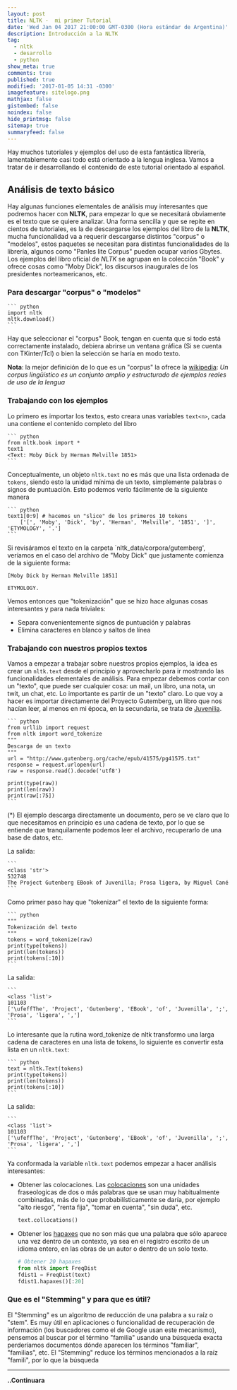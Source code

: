 ```yaml
---
layout: post
title: NLTK -  mi primer Tutorial
date: 'Wed Jan 04 2017 21:00:00 GMT-0300 (Hora estándar de Argentina)'
description: Introducción a la NLTK
tag:
  - nltk
  - desarrollo
  - python
show_meta: true
comments: true
published: true
modified: '2017-01-05 14:31 -0300'
imagefeature: sitelogo.png
mathjax: false
gistembed: false
noindex: false
hide_printmsg: false
sitemap: true
summaryfeed: false
---
```

Hay muchos tutoriales y ejemplos del uso de esta fantástica librería, lamentablemente casi todo está orientado a la lengua inglesa. Vamos a tratar de ir desarrollando el contenido de este tutorial orientado al español. 

## Análisis de texto básico

Hay algunas funciones elementales de análisis muy interesantes que podremos hacer con **NLTK**, para empezar lo que se necesitará obviamente es el texto que se quiere analizar. Una forma sencilla y que se repite en cientos de tutoriales, es la de descargarse los ejemplos del libro de la **NLTK**, mucha funcionalidad va a requerir descargarse distintos "corpus" o "modelos", estos paquetes se necesitan para distintas funcionalidades de la librería, algunos como "Panles lite Corpus" pueden ocupar varios Gbytes. Los ejemplos del libro oficial de *NLTK* se agrupan en la colección "Book" y ofrece cosas como "Moby Dick", los discursos inaugurales de los presidentes norteamericanos, etc. 

### Para descargar "corpus" o "modelos"

	``` python
	import nltk
	nltk.download()
	```

Hay que seleccionar el "corpus" Book, tengan en cuenta que si todo está correctamente instalado, debiera abrirse un ventana gráfica (Si se cuenta con TKinter/Tcl) o bien la selección se haría en modo texto.

**Nota**: la mejor definición de lo que es un "corpus" la ofrece la [wikipedia](https://es.wikipedia.org/wiki/Corpus_ling%C3%BC%C3%ADstico): _Un corpus lingüístico es un conjunto amplio y estructurado de ejemplos reales de uso de la lengua_


### Trabajando con los ejemplos

Lo primero es importar los textos, esto creara unas variables `text<n>`, cada una contiene el contenido completo del libro

	``` python
	from nltk.book import *
	text1
	<Text: Moby Dick by Herman Melville 1851>
	```

Conceptualmente, un objeto `nltk.text` no es más que una lista ordenada de `tokens`, siendo esto la unidad mínima de un texto, simplemente palabras o signos de puntuación. Esto podemos verlo fácilmente de la siguiente manera

	``` python
	text1[0:9] # hacemos un "slice" de los primeros 10 tokens 
		['[', 'Moby', 'Dick', 'by', 'Herman', 'Melville', '1851', ']', 'ETYMOLOGY', '.']
	```

Si revisáramos el texto en la carpeta `nltk_data/corpora/gutemberg', veríamos en el caso del archivo de "Moby Dick" que justamente comienza de la siguiente forma:
	
	[Moby Dick by Herman Melville 1851]
	
	ETYMOLOGY.

Vemos entonces que "tokenización" que se hizo hace algunas cosas interesantes y para nada triviales:

* Separa convenientemente signos de puntuación y palabras
* Elimina caracteres en blanco y saltos de línea  


### Trabajando con nuestros propios textos

Vamos a empezar a trabajar sobre nuestros propios ejemplos, la idea es crear un `nltk.text` desde el principio y aprovecharlo para ir mostrando las funcionalidades elementales de análisis. Para empezar debemos contar con un "texto", que puede ser cualquier cosa: un mail, un libro, una nota, un twit, un chat, etc. Lo importante es partir de un "texto" claro. Lo que voy a hacer es importar directamente del Proyecto Gutemberg, un libro que nos hacían leer, al menos en mi época, en la secundaria, se trata de [Juvenilia](http://www.gutenberg.org/ebooks/41575.txt.utf-8).

	``` python 
	from urllib import request
	from nltk import word_tokenize
	"""
	Descarga de un texto
	"""
	url = "http://www.gutenberg.org/cache/epub/41575/pg41575.txt"
	response = request.urlopen(url)
	raw = response.read().decode('utf8')

	print(type(raw))
	print(len(raw))
	print(raw[:75])
	``` 
    
(*) El ejemplo descarga directamente un documento, pero se ve claro que lo que necesitamos en principio es una cadena de texto, por lo que se entiende que tranquilamente podemos leer el archivo, recuperarlo de una base de datos, etc.

La salida:

	```
    <class 'str'>
    532748
    The Project Gutenberg EBook of Juvenilla; Prosa ligera, by Miguel Cané
	```     

Como primer paso hay que "tokenizar" el texto de la siguiente forma:

	``` python 
    """
    Tokenización del texto
    """
    tokens = word_tokenize(raw)
    print(type(tokens))
    print(len(tokens))
    print(tokens[:10])
	``` 

La salida:

	``` 
    <class 'list'>
    101103
    ['\ufeffThe', 'Project', 'Gutenberg', 'EBook', 'of', 'Juvenilla', ';', 'Prosa', 'ligera', ',']
	``` 

Lo interesante que la rutina word_tokenize de nltk transformo una larga cadena de caracteres en una lista de tokens, lo siguiente es convertir esta lista en un `nltk.text`:

	``` python	
    text = nltk.Text(tokens)
    print(type(tokens))
    print(len(tokens))
    print(tokens[:10])
    ```	

La salida:

	```	
    <class 'list'>
    101103
    ['\ufeffThe', 'Project', 'Gutenberg', 'EBook', 'of', 'Juvenilla', ';', 'Prosa', 'ligera', ',']
	```	

Ya conformada la variable `nltk.text` podemos empezar a hacer análisis interesantes:

* Obtener las colocaciones. Las [colocaciones](https://es.wikipedia.org/wiki/Colocaci%C3%B3n) son una unidades fraseologicas de dos o más palabras que se usan muy habitualmente combinadas, más de lo que probabilísticamente se daría, por ejemplo "alto riesgo", "renta fija", "tomar en cuenta", "sin duda", etc. 

	``` python	
	text.collocations()
	```	
        
* Obtener los [hapaxes](https://es.wikipedia.org/wiki/H%C3%A1pax) que no son más que una palabra que sólo aparece una vez dentro de un contexto, ya sea en el registro escrito de un idioma entero, en las obras de un autor o dentro de un solo texto. 

	``` python	
	# Obtener 20 hapaxes
	from nltk import FreqDist
	fdist1 = FreqDist(text)
	fdist1.hapaxes()[:20]
	``` 
        
### Que es el "Stemming" y para que es útil?

El "Stemming" es un algoritmo de reducción de una palabra a su raíz o "stem".  Es muy útil en aplicaciones o funcionalidad de recuperación de información (los buscadores como el de Google usan este mecanismo), pensemos al buscar por el término "familia" usando una búsqueda exacta perderíamos documentos dónde aparecen los términos "familiar", "familias", etc. El "Stemming" reduce  los términos mencionados a la raíz "famili", por lo que la búsqueda

----
**..Continuara**
